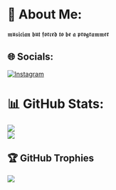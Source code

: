 # 💫 About Me:
𝖒𝖚𝖘𝖎𝖈𝖎𝖆𝖓 𝖇𝖚𝖙 𝖋𝖔𝖗𝖈𝖊𝖉 𝖙𝖔 𝖇𝖊 𝖆 𝖕𝖗𝖔𝖌𝖗𝖆𝖒𝖒𝖊𝖗

## 🌐 Socials:
[![Instagram](https://img.shields.io/badge/Instagram-%23E4405F.svg?logo=Instagram&logoColor=white)](https://instagram.com/daniloscimone) 

# 📊 GitHub Stats:
![](https://github-readme-stats.vercel.app/api?username=DaniloScimone&theme=aura&hide_border=false&include_all_commits=true&count_private=false)<br/>
![](https://nirzak-streak-stats.vercel.app/?user=DaniloScimone&theme=aura&hide_border=false)<br/>

## 🏆 GitHub Trophies
![](https://github-profile-trophy.vercel.app/?username=DaniloScimone&theme=radical&no-frame=false&no-bg=false&margin-w=4)
